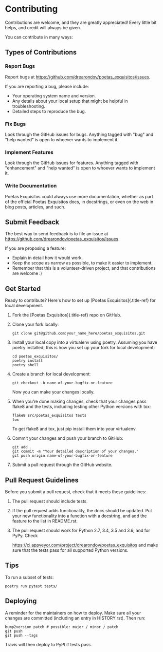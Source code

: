 # Contributing

Contributions are welcome, and they are greatly appreciated! Every
little bit helps, and credit will always be given.

You can contribute in many ways:

## Types of Contributions

### Report Bugs

Report bugs at <https://github.com/drearondov/poetas_exquisitos/issues>.

If you are reporting a bug, please include:

- Your operating system name and version.
- Any details about your local setup that might be helpful in troubleshooting.
- Detailed steps to reproduce the bug.

### Fix Bugs

Look through the GitHub issues for bugs. Anything tagged with \"bug\"
and \"help wanted\" is open to whoever wants to implement it.

### Implement Features

Look through the GitHub issues for features. Anything tagged with
\"enhancement\" and \"help wanted\" is open to whoever wants to
implement it.

### Write Documentation

Poetas Exquisitos could always use more documentation, whether as part
of the official Poetas Exquisitos docs, in docstrings, or even on the
web in blog posts, articles, and such.

## Submit Feedback

The best way to send feedback is to file an issue at
<https://github.com/drearondov/poetas_exquisitos/issues>.

If you are proposing a feature:

- Explain in detail how it would work.
- Keep the scope as narrow as possible, to make it easier to implement.
- Remember that this is a volunteer-driven project, and that
    contributions are welcome :)

## Get Started

Ready to contribute? Here\'s how to set up [Poetas
Exquisitos]{.title-ref} for local development.

1. Fork the [Poetas Exquisitos]{.title-ref} repo on GitHub.

2. Clone your fork locally:

    ``` shell
    git clone git@github.com:your_name_here/poetas_exquisitos.git
    ```

3. Install your local copy into a virtualenv using poetry. Assuming you
    have poetry installed, this is how you set up your fork for local
    development:

    ``` shell
    cd poetas_exquisitos/
    poetry install
    poetry shell
    ```

4. Create a branch for local development:

    ``` shell
    git checkout -b name-of-your-bugfix-or-feature
    ```

    Now you can make your changes locally.

5. When you\'re done making changes, check that your changes pass
    flake8 and the tests, including testing other Python versions with
    tox:

    ``` shell
    flake8 src/poetas_exquisitos tests
    tox
    ```

    To get flake8 and tox, just pip install them into your virtualenv.

6. Commit your changes and push your branch to GitHub:

    ``` shell
    git add .
    git commit -m "Your detailed description of your changes."
    git push origin name-of-your-bugfix-or-feature
    ```

7. Submit a pull request through the GitHub website.

## Pull Request Guidelines

Before you submit a pull request, check that it meets these guidelines:

1. The pull request should include tests.

2. If the pull request adds functionality, the docs should be updated.
    Put your new functionality into a function with a docstring, and add
    the feature to the list in README.rst.

3. The pull request should work for Python 2.7, 3.4, 3.5 and 3.6, and
    for PyPy. Check

    <https://ci.appveyor.com/project/drearondov/poetas_exquisitos> and
    make sure that the tests pass for all supported Python versions.

## Tips

To run a subset of tests:

``` shell
poetry run pytest tests/
```

## Deploying

A reminder for the maintainers on how to deploy. Make sure all your
changes are committed (including an entry in HISTORY.rst). Then run:

``` shell
bump2version patch # possible: major / minor / patch
git push
git push --tags
```

Travis will then deploy to PyPI if tests pass.
